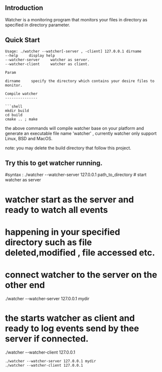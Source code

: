 Introduction
---------------
 Watcher is a monitoring program that monitors your files in directory as specified in directory parameter.

Quick Start
---------------
```shell
Usage: ./watcher --watcher[-server , -client] 127.0.0.1 dirname
--help     display help
--watcher-server     watcher as server.
--watcher-client     watcher as client.

Param

dirname		specify the directory which contains your desire files to monitor.

Compile watcher
---------------

```shell
mkdir build
cd build
cmake .. ; make 
```
the above commands will compile watcher base on your platform and generate an executable file name 'watcher' , currently watcher only support Linux, BSD and MacOS.

note: you may delete the build directory that follow this project.

Try this to get watcher running.
---------------------------------

#syntax : ./watcher --watcher-server 127.0.0.1 path_to_directory # start watcher as server
# watcher start as the server and ready to watch all events
# happening in your specified directory such as file deleted,modified , file accessed etc.

# connect watcher to the server on the other end
./watcher --watcher-server 127.0.0.1 mydir 
# the starts watcher as client and ready to log events send by thee server if connected.
./watcher --watcher-client 127.0.0.1
```shell
./watcher --watcher-server 127.0.0.1 mydir 
./watcher --watcher-client 127.0.0.1  
```

